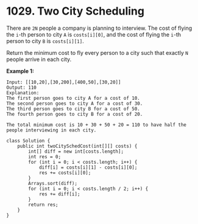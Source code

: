 # 1029. Two City Scheduling

There are `2N` people a company is planning to interview. The cost of flying the `i`-th person to city `A` is `costs[i][0]`, and the cost of flying the `i`-th person to city `B` is `costs[i][1]`.

Return the minimum cost to fly every person to a city such that exactly `N` people arrive in each city.

**Example 1:**

```text
Input: [[10,20],[30,200],[400,50],[30,20]]
Output: 110
Explanation: 
The first person goes to city A for a cost of 10.
The second person goes to city A for a cost of 30.
The third person goes to city B for a cost of 50.
The fourth person goes to city B for a cost of 20.

The total minimum cost is 10 + 30 + 50 + 20 = 110 to have half the people interviewing in each city.
```

```text
class Solution {
    public int twoCitySchedCost(int[][] costs) {
        int[] diff = new int[costs.length];
        int res = 0;
        for (int i = 0; i < costs.length; i++) {
            diff[i] = costs[i][1] - costs[i][0];
            res += costs[i][0];
        }
        Arrays.sort(diff);
        for (int i = 0; i < costs.length / 2; i++) {
            res += diff[i];
        }
        return res;
    }
}
```

